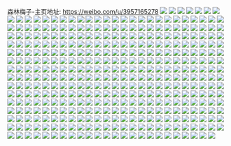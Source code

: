 森林梅子-主页地址: https://weibo.com/u/3957165278 
![](https://wx4.sinaimg.cn/mw2000/ebdd8cdely1h914p024euj22c0340kjl.jpg) 
![](https://wx4.sinaimg.cn/mw2000/ebdd8cdely1h914p30py9j222a33g1ky.jpg) 
![](https://wx4.sinaimg.cn/mw2000/ebdd8cdely1h914p19hofj22c0340npd.jpg) 
![](https://wx4.sinaimg.cn/mw2000/ebdd8cdely1h914ow2u2gj223q2fb1ky.jpg) 
![](https://wx4.sinaimg.cn/mw2000/ebdd8cdely1h914owqribj216o1kwu0j.jpg) 
![](https://wx4.sinaimg.cn/mw2000/ebdd8cdely1h914oysct2j23402c04qr.jpg) 
![](https://wx4.sinaimg.cn/mw2000/ebdd8cdely1h8xv00tqm9j20q30tp770.jpg) 
![](https://wx4.sinaimg.cn/mw2000/ebdd8cdely1h8wruk6kq8j20qy0zx0vk.jpg) 
![](https://wx4.sinaimg.cn/mw2000/ebdd8cdely1h8wruu0cpxj20qy0zx41t.jpg) 
![](https://wx4.sinaimg.cn/mw2000/ebdd8cdely1h8v69wdykdj20u00u0dot.jpg) 
![](https://wx4.sinaimg.cn/mw2000/ebdd8cdely1h8v69y5qwqj222a22a7wi.jpg) 
![](https://wx4.sinaimg.cn/mw2000/ebdd8cdely1h8v6b9zjujj20u00u0tbi.jpg) 
![](https://wx4.sinaimg.cn/mw2000/ebdd8cdely1h8ni524fu1j20wi14rn36.jpg) 
![](https://wx4.sinaimg.cn/mw2000/ebdd8cdely1h8eykhotaaj20u01uo424.jpg) 
![](https://wx4.sinaimg.cn/mw2000/ebdd8cdely1h89hx4md8nj20u00svta4.jpg) 
![](https://wx4.sinaimg.cn/mw2000/ebdd8cdely1h89hx4bs0ij20u00g5dh4.jpg) 
![](https://wx4.sinaimg.cn/mw2000/ebdd8cdely1h89hx44ijcj20u00fs3zt.jpg) 
![](https://wx4.sinaimg.cn/mw2000/ebdd8cdely1h884su6mrej22bc2bcb2a.jpg) 
![](https://wx4.sinaimg.cn/mw2000/ebdd8cdely1h884ssg4xvj22bc2bcnpd.jpg) 
![](https://wx4.sinaimg.cn/mw2000/ebdd8cdely1h884svsuizj22c02c01ky.jpg) 
![](https://wx4.sinaimg.cn/mw2000/ebdd8cdely1h884uj9a6oj20qy0qygpl.jpg) 
![](https://wx4.sinaimg.cn/mw2000/ebdd8cdely1h884t5e1cpj22bc3344qr.jpg) 
![](https://wx4.sinaimg.cn/mw2000/ebdd8cdely1h884uzv6nyj20qy0qy78d.jpg) 
![](https://wx4.sinaimg.cn/mw2000/ebdd8cdely1h884t3defej22bc2bcx6p.jpg) 
![](https://wx4.sinaimg.cn/mw2000/ebdd8cdely1h884t20tukj22bc2bc4qq.jpg) 
![](https://wx4.sinaimg.cn/mw2000/ebdd8cdely1h884t6zk5wj22bc2bckjm.jpg) 
![](https://wx4.sinaimg.cn/mw2000/ebdd8cdely1h884t88uqlj22bc2bc7wh.jpg) 
![](https://wx4.sinaimg.cn/mw2000/ebdd8cdely1h884t9fkgvj22bc2bcnpd.jpg) 
![](https://wx4.sinaimg.cn/mw2000/ebdd8cdely1h884taw2ojj22bc2bcqv6.jpg) 
![](https://wx4.sinaimg.cn/mw2000/ebdd8cdely1h884tc6ygfj22bc2bc7wi.jpg) 
![](https://wx4.sinaimg.cn/mw2000/ebdd8cdely1h884w2mgfej20qy0zxacc.jpg) 
![](https://wx4.sinaimg.cn/mw2000/ebdd8cdely1h884tfr3w6j22dc2dckjn.jpg) 
![](https://wx4.sinaimg.cn/mw2000/ebdd8cdely1h884thuwxgj23342bckjn.jpg) 
![](https://wx4.sinaimg.cn/mw2000/ebdd8cdely1h884tjyb2nj22bc2bcu0z.jpg) 
![](https://wx4.sinaimg.cn/mw2000/ebdd8cdely1h884u7b3f4j23342bcx6r.jpg) 
![](https://wx4.sinaimg.cn/mw2000/ebdd8cdely1h87bozcx5vj20vs16e16y.jpg) 
![](https://wx4.sinaimg.cn/mw2000/ebdd8cdely1h87bl1v8csj22c0340hdu.jpg) 
![](https://wx4.sinaimg.cn/mw2000/ebdd8cdely1h87bl2j2v2j216o1kwe6m.jpg) 
![](https://wx4.sinaimg.cn/mw2000/ebdd8cdely1h86yfbwjxij21kw16oqri.jpg) 
![](https://wx4.sinaimg.cn/mw2000/ebdd8cdely1h8664bobnij20u00h9q4e.jpg) 
![](https://wx4.sinaimg.cn/mw2000/ebdd8cdely1h853zgsitsj22bc2bcqv7.jpg) 
![](https://wx4.sinaimg.cn/mw2000/ebdd8cdely1h853zip8qaj22o02o0x6r.jpg) 
![](https://wx4.sinaimg.cn/mw2000/ebdd8cdely1h853zk6rc7j22no2myhdv.jpg) 
![](https://wx4.sinaimg.cn/mw2000/ebdd8cdely1h82hgsb8wwj20u011k47v.jpg) 
![](https://wx4.sinaimg.cn/mw2000/ebdd8cdely1h7wik9fmraj23342bchdw.jpg) 
![](https://wx4.sinaimg.cn/mw2000/ebdd8cdely1h7ozc96ojzj20w01kw4hl.jpg) 
![](https://wx4.sinaimg.cn/mw2000/ebdd8cdely1h7ozkpv3lqj20qy14g446.jpg) 
![](https://wx4.sinaimg.cn/mw2000/ebdd8cdely1h7oznstt8nj20qy0zx784.jpg) 
![](https://wx4.sinaimg.cn/mw2000/ebdd8cdely1h7ozgr4u11j20qy0zr0xt.jpg) 
![](https://wx4.sinaimg.cn/mw2000/ebdd8cdely1h7ozhu6pp6j2263263kjl.jpg) 
![](https://wx4.sinaimg.cn/mw2000/ebdd8cdely1h7ozc3j5itj20w01d8nez.jpg) 
![](https://wx4.sinaimg.cn/mw2000/ebdd8cdely1h7leuztewlj20k00fgt9p.jpg) 
![](https://wx4.sinaimg.cn/mw2000/ebdd8cdely1h7j0h6q8utj20u00u3q8g.jpg) 
![](https://wx4.sinaimg.cn/mw2000/ebdd8cdely1h7j0h71ahyj20u012q0zw.jpg) 
![](https://wx4.sinaimg.cn/mw2000/ebdd8cdely1h7j0h7ss82j20u00t7tgw.jpg) 
![](https://wx4.sinaimg.cn/mw2000/ebdd8cdely1h7iw6f1wabj20ri1cuth6.jpg) 
![](https://wx4.sinaimg.cn/mw2000/ebdd8cdely1h7hkyaxmw8j22bc2bcnk4.jpg) 
![](https://wx4.sinaimg.cn/mw2000/ebdd8cdely1h7hkyfw3kwj22bc2bcx6s.jpg) 
![](https://wx4.sinaimg.cn/mw2000/ebdd8cdely1h7hkydww2uj2233233k7g.jpg) 
![](https://wx4.sinaimg.cn/mw2000/ebdd8cdely1h7hkyh96ljj21w01w0b2b.jpg) 
![](https://wx4.sinaimg.cn/mw2000/ebdd8cdely1h7hkydf9p7j22bc2bchdu.jpg) 
![](https://wx4.sinaimg.cn/mw2000/ebdd8cdely1h7hkyhlubzj20u00u00x6.jpg) 
![](https://wx4.sinaimg.cn/mw2000/ebdd8cdely1h7gmup81w3j20u0128t9u.jpg) 
![](https://wx4.sinaimg.cn/mw2000/ebdd8cdely1h7d5mkef8cj21h727tqqa.jpg) 
![](https://wx4.sinaimg.cn/mw2000/ebdd8cdely1h7d5mlzb1uj211x1kwgnc.jpg) 
![](https://wx4.sinaimg.cn/mw2000/ebdd8cdely1h7cx8bf9toj20pp13ftek.jpg) 
![](https://wx4.sinaimg.cn/mw2000/ebdd8cdely1h7cx8bqhd3j20pk1fs3zm.jpg) 
![](https://wx4.sinaimg.cn/mw2000/ebdd8cdely1h7cx8by8xbj20u00o3q4l.jpg) 
![](https://wx4.sinaimg.cn/mw2000/ebdd8cdely1h7cpnncgakj20u00snzlr.jpg) 
![](https://wx4.sinaimg.cn/mw2000/ebdd8cdely1h7c4za34w7j20u00u0aeo.jpg) 
![](https://wx4.sinaimg.cn/mw2000/ebdd8cdely1h7bph7kmlzj21kt1kwdqs.jpg) 
![](https://wx4.sinaimg.cn/mw2000/ebdd8cdely1h7attvyyhoj20wv0wvjxs.jpg) 
![](https://wx4.sinaimg.cn/mw2000/ebdd8cdely1h7afdhck4nj20u00uqaav.jpg) 
![](https://wx4.sinaimg.cn/mw2000/ebdd8cdely1h779u7jum7j20qy18ydhw.jpg) 
![](https://wx4.sinaimg.cn/mw2000/ebdd8cdely1h768fadabgj20go0enmx7.jpg) 
![](https://wx4.sinaimg.cn/mw2000/ebdd8cdely1h6zx4g7ku5j22bc2bc4qq.jpg) 
![](https://wx4.sinaimg.cn/mw2000/ebdd8cdely1h6ydif13gij20u008u750.jpg) 
![](https://wx4.sinaimg.cn/mw2000/ebdd8cdegy1h6le15q23gj21kw1kwu0x.jpg) 
![](https://wx4.sinaimg.cn/mw2000/ebdd8cdegy1h6k87z534pj21kw1kwdzc.jpg) 
![](https://wx4.sinaimg.cn/mw2000/ebdd8cdegy1h5nillxcpej20u013zq8p.jpg) 
![](https://wx4.sinaimg.cn/mw2000/ebdd8cdegy1h5nilmpctaj217o0okn9i.jpg) 
![](https://wx4.sinaimg.cn/mw2000/ebdd8cdegy1h5niloqnnwj22bc2bc4a3.jpg) 
![](https://wx4.sinaimg.cn/mw2000/ebdd8cdegy1h5nilsu6g1j21lj1ljdjt.jpg) 
![](https://wx4.sinaimg.cn/mw2000/ebdd8cdegy1h5nilpw7flj22tn1qiwwl.jpg) 
![](https://wx4.sinaimg.cn/mw2000/ebdd8cdegy1h5nilsdeopj23342bc4qq.jpg) 
![](https://wx4.sinaimg.cn/mw2000/ebdd8cdegy1h5nilr6cmij22fz1tz7wj.jpg) 
![](https://wx4.sinaimg.cn/mw2000/ebdd8cdegy1h5ninq7en7j21400u07ct.jpg) 
![](https://wx4.sinaimg.cn/mw2000/ebdd8cdegy1h5nilnk1a5j216n1kw1kx.jpg) 
![](https://wx4.sinaimg.cn/mw2000/ebdd8cdegy1h5a4lbk5jfj22dc1s0kjl.jpg) 
![](https://wx4.sinaimg.cn/mw2000/ebdd8cdegy1h5a4liv80vj21s02dckjl.jpg) 
![](https://wx4.sinaimg.cn/mw2000/ebdd8cdegy1h5a4lvnnwej22dc1s0hdt.jpg) 
![](https://wx4.sinaimg.cn/mw2000/ebdd8cdegy1h5a4lfnbqej21s02dchdt.jpg) 
![](https://wx4.sinaimg.cn/mw2000/ebdd8cdegy1h5a4lhh5i0j21s02dckjl.jpg) 
![](https://wx4.sinaimg.cn/mw2000/ebdd8cdegy1h5a4le15d1j21s02dchdt.jpg) 
![](https://wx4.sinaimg.cn/mw2000/ebdd8cdegy1h522q1v8o8j22bc2bcx6p.jpg) 
![](https://wx4.sinaimg.cn/mw2000/ebdd8cdegy1h522ri6srsj22bc1jkqv5.jpg) 
![](https://wx4.sinaimg.cn/mw2000/ebdd8cdegy1h522q370dyj22bc2bckjl.jpg) 
![](https://wx4.sinaimg.cn/mw2000/ebdd8cdegy1h522qbt34bj22bc2bcx6p.jpg) 
![](https://wx4.sinaimg.cn/mw2000/ebdd8cdegy1h522q48teej22bc2bc7t4.jpg) 
![](https://wx4.sinaimg.cn/mw2000/ebdd8cdegy1h522qdshutj22bc2bcu0x.jpg) 
![](https://wx4.sinaimg.cn/mw2000/ebdd8cdegy1h4w1wwcqavj20qo0qotbm.jpg) 
![](https://wx4.sinaimg.cn/mw2000/ebdd8cdegy1h3t242nkndj20u00u0q8b.jpg) 
![](https://wx4.sinaimg.cn/mw2000/ebdd8cdegy1h3jmufbjulj20u00c8wfd.jpg) 
![](https://wx4.sinaimg.cn/mw2000/ebdd8cdely1h2oih2tagrj20u01uoagn.jpg) 
![](https://wx4.sinaimg.cn/mw2000/ebdd8cdely1h2oih34te3j20u01uoagq.jpg) 
![](https://wx4.sinaimg.cn/mw2000/ebdd8cdely1h2h09d8gvhj21gt13hx6g.jpg) 
![](https://wx4.sinaimg.cn/mw2000/ebdd8cdely1h2h09ds3xvj20qo0qo75s.jpg) 
![](https://wx4.sinaimg.cn/mw2000/ebdd8cdely1h2ak1drijyj21go1y8b29.jpg) 
![](https://wx4.sinaimg.cn/mw2000/ebdd8cdely1h2ak1cfotlj21z41hcq7m.jpg) 
![](https://wx4.sinaimg.cn/mw2000/ebdd8cdely1h2ak1f0xmkj21y31gk1kx.jpg) 
![](https://wx4.sinaimg.cn/mw2000/ebdd8cdely1h264oq5ia6j20zk1ben0k.jpg) 
![](https://wx4.sinaimg.cn/mw2000/ebdd8cdely1h264oqvu9bj219w1wve81.jpg) 
![](https://wx4.sinaimg.cn/mw2000/ebdd8cdely1h264orunm5j21w02io1ky.jpg) 
![](https://wx4.sinaimg.cn/mw2000/ebdd8cdely1h264yc3hmpj20u0140acn.jpg) 
![](https://wx4.sinaimg.cn/mw2000/ebdd8cdely1h264zvl0a1j20o01hcjuf.jpg) 
![](https://wx4.sinaimg.cn/mw2000/ebdd8cdely1h264ovcdrqj22bc334qv5.jpg) 
![](https://wx4.sinaimg.cn/mw2000/ebdd8cdely1h264vlfeagj20qy0qymz9.jpg) 
![](https://wx4.sinaimg.cn/mw2000/ebdd8cdely1h264oxxkkwj22bc3344qr.jpg) 
![](https://wx4.sinaimg.cn/mw2000/ebdd8cdely1h264oyzawtj22bc334e82.jpg) 
![](https://wx4.sinaimg.cn/mw2000/ebdd8cdely1h264otb1lwj23342bckjm.jpg) 
![](https://wx4.sinaimg.cn/mw2000/ebdd8cdely1h264ozzb3dj21u12g1kjm.jpg) 
![](https://wx4.sinaimg.cn/mw2000/ebdd8cdely1h264p1gr7rj22c03407wj.jpg) 
![](https://wx4.sinaimg.cn/mw2000/ebdd8cdely1h2651wqxb5j20qy0qy42n.jpg) 
![](https://wx4.sinaimg.cn/mw2000/ebdd8cdely1h264z0hhdnj20u0099q3h.jpg) 
![](https://wx4.sinaimg.cn/mw2000/ebdd8cdely1h264v8u5j3j22a031ckjn.jpg) 
![](https://wx4.sinaimg.cn/mw2000/ebdd8cdely1h264v9zimlj22bc334x6p.jpg) 
![](https://wx4.sinaimg.cn/mw2000/ebdd8cdely1h264vabhzrj20wi1yctbd.jpg) 
![](https://wx4.sinaimg.cn/mw2000/ebdd8cdely1h264zmsn6hj20u0140wi4.jpg) 
![](https://wx4.sinaimg.cn/mw2000/ebdd8cdely1h210sqqdn8j20u00u0te2.jpg) 
![](https://wx4.sinaimg.cn/mw2000/ebdd8cdely1h210ryx10aj20u00u078c.jpg) 
![](https://wx4.sinaimg.cn/mw2000/ebdd8cdely1h1xaa0180aj228i2zbx6p.jpg) 
![](https://wx4.sinaimg.cn/mw2000/ebdd8cdely1h1xa9yyco2j20yk1a2467.jpg) 
![](https://wx4.sinaimg.cn/mw2000/ebdd8cdely1h1taikb6n0j21uo0u0ax5.jpg) 
![](https://wx4.sinaimg.cn/mw2000/ebdd8cdely1h1taimtfcej21uo0u0h46.jpg) 
![](https://wx4.sinaimg.cn/mw2000/ebdd8cdely1h1tailxki7j21uo0u0x40.jpg) 
![](https://wx4.sinaimg.cn/mw2000/ebdd8cdely1h1taio6knej21uo0u04c3.jpg) 
![](https://wx4.sinaimg.cn/mw2000/ebdd8cdely1h1taikn4apj21uo0u0ju3.jpg) 
![](https://wx4.sinaimg.cn/mw2000/ebdd8cdely1h1tain9au5j21uo0u0qd5.jpg) 
![](https://wx4.sinaimg.cn/mw2000/ebdd8cdely1h12onsgyzlj20u00lb0u9.jpg) 
![](https://wx4.sinaimg.cn/mw2000/ebdd8cdely1h0pjpky6m6j20u00u00z8.jpg) 
![](https://wx4.sinaimg.cn/mw2000/ebdd8cdely1h0pjpkfhatj21400u00yf.jpg) 
![](https://wx4.sinaimg.cn/mw2000/ebdd8cdely1h0pjplhjp6j21400u079n.jpg) 
![](https://wx4.sinaimg.cn/mw2000/ebdd8cdely1h0pjpm36x2j20ty0u0dis.jpg) 
![](https://wx4.sinaimg.cn/mw2000/ebdd8cdely1h0pjpmnrkjj20u0140q7z.jpg) 
![](https://wx4.sinaimg.cn/mw2000/ebdd8cdely1h0pjpmyoqvj20u013z76a.jpg) 
![](https://wx4.sinaimg.cn/mw2000/ebdd8cdely1h0hwpflfjjj219w1wve81.jpg) 
![](https://wx4.sinaimg.cn/mw2000/ebdd8cdely1h0d7671a74j20pv110juz.jpg) 
![](https://wx4.sinaimg.cn/mw2000/ebdd8cdely1h0d767xrm1j20zj1be0z2.jpg) 
![](https://wx4.sinaimg.cn/mw2000/ebdd8cdely1h0c7d3lacej20md0bodi1.jpg) 
![](https://wx4.sinaimg.cn/mw2000/ebdd8cdely1h0c7eb6u19j20qy0qy0ug.jpg) 
![](https://wx4.sinaimg.cn/mw2000/ebdd8cdely1h0c7d56f1zj20qy0jxjsd.jpg) 
![](https://wx4.sinaimg.cn/mw2000/ebdd8cdely1h06fk9a46rj20qy0qygsh.jpg) 
![](https://wx4.sinaimg.cn/mw2000/ebdd8cdely1h06fk8t4omj21z41hcb1i.jpg) 
![](https://wx4.sinaimg.cn/mw2000/ebdd8cdely1h06fk7f9oij21z02mpqv6.jpg) 
![](https://wx4.sinaimg.cn/mw2000/ebdd8cdely1gzzeji15x8j22c03407wj.jpg) 
![](https://wx4.sinaimg.cn/mw2000/ebdd8cdely1gzzejswmzaj22c0340qv6.jpg) 
![](https://wx4.sinaimg.cn/mw2000/ebdd8cdely1gzzejuayr4j216o1kw7wh.jpg) 
![](https://wx4.sinaimg.cn/mw2000/ebdd8cdely1gzzejjqhxzj22c03404qr.jpg) 
![](https://wx4.sinaimg.cn/mw2000/ebdd8cdely1gzzejtln96j216o1kwtzm.jpg) 
![](https://wx4.sinaimg.cn/mw2000/ebdd8cdely1gzzejlajy7j22c03401kz.jpg) 
![](https://wx4.sinaimg.cn/mw2000/ebdd8cdely1gzzejxoewhj216o1kw4n8.jpg) 
![](https://wx4.sinaimg.cn/mw2000/ebdd8cdely1gzzejz8p9dj216o1kwtuz.jpg) 
![](https://wx4.sinaimg.cn/mw2000/ebdd8cdely1gzzejyrwdtj216o1kwh78.jpg) 
![](https://wx4.sinaimg.cn/mw2000/ebdd8cdely1gzzejml2erj22c0340u0y.jpg) 
![](https://wx4.sinaimg.cn/mw2000/ebdd8cdely1gzzejv2d68j216o1kwb29.jpg) 
![](https://wx4.sinaimg.cn/mw2000/ebdd8cdely1gzzejwrgc0j22c03404qr.jpg) 
![](https://wx4.sinaimg.cn/mw2000/ebdd8cdely1gzzejya0fpj216o1kwqr3.jpg) 
![](https://wx4.sinaimg.cn/mw2000/ebdd8cdely1gzzejoox7bj22c0340x6q.jpg) 
![](https://wx4.sinaimg.cn/mw2000/ebdd8cdely1gzzek0vjoxj22c0340u0z.jpg) 
![](https://wx4.sinaimg.cn/mw2000/ebdd8cdely1gzzek2hvf2j22c03401kz.jpg) 
![](https://wx4.sinaimg.cn/mw2000/ebdd8cdely1gzzek3rwb6j22c03407wi.jpg) 
![](https://wx4.sinaimg.cn/mw2000/ebdd8cdely1gzzem02n0ej22c0340kjm.jpg) 
![](https://wx4.sinaimg.cn/mw2000/ebdd8cdely1gztgtrggnhj20u00u00wv.jpg) 
![](https://wx4.sinaimg.cn/mw2000/ebdd8cdegy1gzdhjiruhqj22bc334e84.jpg) 
![](https://wx4.sinaimg.cn/mw2000/ebdd8cdegy1gzdhjnurpqj22bc3344qs.jpg) 
![](https://wx4.sinaimg.cn/mw2000/ebdd8cdegy1gzdhjlgtnzj22bc334u10.jpg) 
![](https://wx4.sinaimg.cn/mw2000/ebdd8cdegy1gz8k5ume77j22dg35su0z.jpg) 
![](https://wx4.sinaimg.cn/mw2000/ebdd8cdegy1gz8k5smeltj223u35sqv6.jpg) 
![](https://wx4.sinaimg.cn/mw2000/ebdd8cdegy1gz8k5wmncxj22dg35snph.jpg) 
![](https://wx4.sinaimg.cn/mw2000/ebdd8cdegy1gyxehe1duwj23342bckjn.jpg) 
![](https://wx4.sinaimg.cn/mw2000/ebdd8cdegy1gyxehfjkjjj22v32bcx6s.jpg) 
![](https://wx4.sinaimg.cn/mw2000/ebdd8cdegy1gyxehh4az9j22io1w0kjm.jpg) 
![](https://wx4.sinaimg.cn/mw2000/ebdd8cdegy1gyxehc7f3ej2440334hdu.jpg) 
![](https://wx4.sinaimg.cn/mw2000/ebdd8cdegy1gyxehay03bj21z52mvkjm.jpg) 
![](https://wx4.sinaimg.cn/mw2000/ebdd8cdegy1gyxehcm0r1j20u01ezwl1.jpg) 
![](https://wx4.sinaimg.cn/mw2000/ebdd8cdegy1gyiu6jt91lj219c1ogb29.jpg) 
![](https://wx4.sinaimg.cn/mw2000/ebdd8cdegy1gyiu6l0pm4j21hc1z4tpz.jpg) 
![](https://wx4.sinaimg.cn/mw2000/ebdd8cdegy1gyiu6m4zbmj21hc1z44qp.jpg) 
![](https://wx4.sinaimg.cn/mw2000/ebdd8cdegy1gyiu6os2h9j21be1z3hdt.jpg) 
![](https://wx4.sinaimg.cn/mw2000/ebdd8cdegy1gyiu6r4ea4j21fb1wfb29.jpg) 
![](https://wx4.sinaimg.cn/mw2000/ebdd8cdegy1gyiu6tljeij21z41hchdt.jpg) 
![](https://wx4.sinaimg.cn/mw2000/ebdd8cdegy1gyiu6zjrw3j21z41hc4qp.jpg) 
![](https://wx4.sinaimg.cn/mw2000/ebdd8cdegy1gyiu6wzq2gj21z41hcx6p.jpg) 
![](https://wx4.sinaimg.cn/mw2000/ebdd8cdegy1gyiu95xs9nj21hc1z4kho.jpg) 
![](https://wx4.sinaimg.cn/mw2000/ebdd8cdegy1gye8s71capj22bc2bcqvb.jpg) 
![](https://wx4.sinaimg.cn/mw2000/ebdd8cdegy1gybcpra07vj21rs2d24qq.jpg) 
![](https://wx4.sinaimg.cn/mw2000/ebdd8cdegy1gybcpu2t58j23342bce81.jpg) 
![](https://wx4.sinaimg.cn/mw2000/ebdd8cdegy1gybcpsowe8j22hc1v01ky.jpg) 
![](https://wx4.sinaimg.cn/mw2000/ebdd8cdegy1gybcptat2qj216o1s04cy.jpg) 
![](https://wx4.sinaimg.cn/mw2000/ebdd8cdely1gy5gw4o8t2j21z41hc7wh.jpg) 
![](https://wx4.sinaimg.cn/mw2000/ebdd8cdely1gy5gw6g8f1j23342bcqv5.jpg) 
![](https://wx4.sinaimg.cn/mw2000/ebdd8cdely1gy5gwwg3iqj22402tcnpd.jpg) 
![](https://wx4.sinaimg.cn/mw2000/ebdd8cdely1gy5gwqpvo1j22bc2bc1ky.jpg) 
![](https://wx4.sinaimg.cn/mw2000/ebdd8cdely1gy5gwf9c8fj22bc334npf.jpg) 
![](https://wx4.sinaimg.cn/mw2000/ebdd8cdely1gy5gwp50e5j22bc2bckjl.jpg) 
![](https://wx4.sinaimg.cn/mw2000/ebdd8cdely1gy5gw864zlj23342bc4qp.jpg) 
![](https://wx4.sinaimg.cn/mw2000/ebdd8cdely1gy5gwnog63j22bc3341kz.jpg) 
![](https://wx4.sinaimg.cn/mw2000/ebdd8cdely1gy5gw9t1s3j21yy1yyhdu.jpg) 
![](https://wx4.sinaimg.cn/mw2000/ebdd8cdely1gy5gw33488j21e61uvb29.jpg) 
![](https://wx4.sinaimg.cn/mw2000/ebdd8cdely1gy5gwcki05j23342bce83.jpg) 
![](https://wx4.sinaimg.cn/mw2000/ebdd8cdely1gy5gwhakfej22y127jb29.jpg) 
![](https://wx4.sinaimg.cn/mw2000/ebdd8cdely1gy5gwjbt5cj23342bcx6p.jpg) 
![](https://wx4.sinaimg.cn/mw2000/ebdd8cdely1gy5gw74fdgj21q41q41fq.jpg) 
![](https://wx4.sinaimg.cn/mw2000/ebdd8cdely1gy5gwleb78j21w02io1kz.jpg) 
![](https://wx4.sinaimg.cn/mw2000/ebdd8cdely1gy5gwsj1zvj22tc2407wi.jpg) 
![](https://wx4.sinaimg.cn/mw2000/ebdd8cdely1gy5gwt0byfj20u00gs44d.jpg) 
![](https://wx4.sinaimg.cn/mw2000/ebdd8cdely1gy5gwtlemhj23342bch8c.jpg) 
![](https://wx4.sinaimg.cn/mw2000/ebdd8cdely1gxygiu7tdrj20tz0g3wge.jpg) 
![](https://wx4.sinaimg.cn/mw2000/ebdd8cdely1gxygja6imwj20u0138k1d.jpg) 
![](https://wx4.sinaimg.cn/mw2000/ebdd8cdely1gxygiuui58j21w02io4qq.jpg) 
![](https://wx4.sinaimg.cn/mw2000/ebdd8cdely1gxp894m1shj21z41hc4hi.jpg) 
![](https://wx4.sinaimg.cn/mw2000/ebdd8cdely1gxp895cabuj21hc1z41kx.jpg) 
![](https://wx4.sinaimg.cn/mw2000/ebdd8cdely1gxp8940le0j21dq1vi4qp.jpg) 
![](https://wx4.sinaimg.cn/mw2000/ebdd8cdely1gxeta82o64j21z41hc19k.jpg) 
![](https://wx4.sinaimg.cn/mw2000/ebdd8cdely1gxeta9mx4qj21hg1zkx6h.jpg) 
![](https://wx4.sinaimg.cn/mw2000/ebdd8cdely1gxetad6vyaj21hg1zku0x.jpg) 
![](https://wx4.sinaimg.cn/mw2000/ebdd8cdely1gx7wyplu6ej21561j47d9.jpg) 
![](https://wx4.sinaimg.cn/mw2000/ebdd8cdely1gx7wyz20abj20qy0zx40q.jpg) 
![](https://wx4.sinaimg.cn/mw2000/ebdd8cdely1gx7wyqep2pj20u00mhact.jpg) 
![](https://wx4.sinaimg.cn/mw2000/ebdd8cdely1gx7wyqyf1tj2334222qv5.jpg) 
![](https://wx4.sinaimg.cn/mw2000/ebdd8cdely1gx7wysl9mvj21z41hcav9.jpg) 
![](https://wx4.sinaimg.cn/mw2000/ebdd8cdely1gx7wytlcdpj21w02ioqv5.jpg) 
![](https://wx4.sinaimg.cn/mw2000/ebdd8cdely1gx4lhqybzij21n918g7by.jpg) 
![](https://wx4.sinaimg.cn/mw2000/ebdd8cdely1gx3aqbaut8j22bc334npd.jpg) 
![](https://wx4.sinaimg.cn/mw2000/ebdd8cdely1gwwhypgpqgj22o03k04qr.jpg) 
![](https://wx4.sinaimg.cn/mw2000/ebdd8cdely1gwwhyr4oqmj22o03k0hdv.jpg) 
![](https://wx4.sinaimg.cn/mw2000/ebdd8cdely1gwwhytjzboj22dc35su0y.jpg) 
![](https://wx4.sinaimg.cn/mw2000/ebdd8cdely1gwu6dj9lkqj21z41hckjl.jpg) 
![](https://wx4.sinaimg.cn/mw2000/ebdd8cdely1gwu6dlk22tj21be1z3u0x.jpg) 
![](https://wx4.sinaimg.cn/mw2000/ebdd8cdely1gwu6dmbvsjj21hc1hcb29.jpg) 
![](https://wx4.sinaimg.cn/mw2000/ebdd8cdely1gwu6dn42bvj21hc1z41j1.jpg) 
![](https://wx4.sinaimg.cn/mw2000/ebdd8cdely1gwu6dk8govj21hc1z44qp.jpg) 
![](https://wx4.sinaimg.cn/mw2000/ebdd8cdely1gwu6dnpxrmj21z41hc7sx.jpg) 
![](https://wx4.sinaimg.cn/mw2000/ebdd8cdely1gwu6dooys7j21z41hch9g.jpg) 
![](https://wx4.sinaimg.cn/mw2000/ebdd8cdely1gwu6dqc0zmj22io1w0qv7.jpg) 
![](https://wx4.sinaimg.cn/mw2000/ebdd8cdely1gwu6dsqdzfj23342bcx6r.jpg) 
![](https://wx4.sinaimg.cn/mw2000/ebdd8cdely1gwsxpsenvej21o0500qof.jpg) 
![](https://wx4.sinaimg.cn/mw2000/ebdd8cdely1gwphmp9rjpj21hc1z4hdt.jpg) 
![](https://wx4.sinaimg.cn/mw2000/ebdd8cdely1gwphmsmarqj21z41hcnj1.jpg) 
![](https://wx4.sinaimg.cn/mw2000/ebdd8cdely1gwphmqqb3ej21hc1z47r5.jpg) 
![](https://wx4.sinaimg.cn/mw2000/ebdd8cdely1gwphmnud6vj21ek1vgb29.jpg) 
![](https://wx4.sinaimg.cn/mw2000/ebdd8cdely1gwphmpxc9qj21hc1z4qkw.jpg) 
![](https://wx4.sinaimg.cn/mw2000/ebdd8cdely1gwphmtigphj21hc1z41dm.jpg) 
![](https://wx4.sinaimg.cn/mw2000/ebdd8cdely1gwp4pn6ch6j21rz16o1kx.jpg) 
![](https://wx4.sinaimg.cn/mw2000/ebdd8cdely1gwp4po8gmuj21hc1z44qp.jpg) 
![](https://wx4.sinaimg.cn/mw2000/ebdd8cdely1gwp4pp1hhaj21fo1ww1kx.jpg) 
![](https://wx4.sinaimg.cn/mw2000/ebdd8cdely1gwp4ppiih8j21hc1z4tyc.jpg) 
![](https://wx4.sinaimg.cn/mw2000/ebdd8cdely1gwms5w4hv7j21400u0jz6.jpg) 
![](https://wx4.sinaimg.cn/mw2000/ebdd8cdely1gwms5wjep8j20qy0k7tby.jpg) 
![](https://wx4.sinaimg.cn/mw2000/ebdd8cdely1gwms5xv3w6j22bc334npe.jpg) 
![](https://wx4.sinaimg.cn/mw2000/ebdd8cdely1gwms5yzfqbj21400u0tgl.jpg) 
![](https://wx4.sinaimg.cn/mw2000/ebdd8cdely1gwms5ztnkpj21w02io7wh.jpg) 
![](https://wx4.sinaimg.cn/mw2000/ebdd8cdely1gwms608eg3j20u0140ag3.jpg) 
![](https://wx4.sinaimg.cn/mw2000/ebdd8cdely1gwfvymbe1zj22ek1lpb29.jpg) 
![](https://wx4.sinaimg.cn/mw2000/ebdd8cdely1gwfvypowk6j21og2iohdt.jpg) 
![](https://wx4.sinaimg.cn/mw2000/ebdd8cdely1gwfvynxudwj21og2iohdt.jpg) 
![](https://wx4.sinaimg.cn/mw2000/ebdd8cdely1gwfvys2ycyj21og2ioe82.jpg) 
![](https://wx4.sinaimg.cn/mw2000/ebdd8cdely1gwfvytan2yj21og2iohdt.jpg) 
![](https://wx4.sinaimg.cn/mw2000/ebdd8cdely1gwfvyuxxtbj22io1og1ky.jpg) 
![](https://wx4.sinaimg.cn/mw2000/ebdd8cdely1gwdy2zoq1fj21hc1hchdt.jpg) 
![](https://wx4.sinaimg.cn/mw2000/ebdd8cdely1gwdy2w6n46j20u013yah0.jpg) 
![](https://wx4.sinaimg.cn/mw2000/ebdd8cdely1gwdy2v2t4oj23202bckjo.jpg) 
![](https://wx4.sinaimg.cn/mw2000/ebdd8cdely1gwdy2xzug9j22bc334qv7.jpg) 
![](https://wx4.sinaimg.cn/mw2000/ebdd8cdely1gwdy2vhcvfj20pg0az0t5.jpg) 
![](https://wx4.sinaimg.cn/mw2000/ebdd8cdely1gwdy311l34j22fx1txx6p.jpg) 
![](https://wx4.sinaimg.cn/mw2000/ebdd8cdely1gwdy31d8p0j20ps0vc0v6.jpg) 
![](https://wx4.sinaimg.cn/mw2000/ebdd8cdely1gwdy5vjjnij20qy14j76i.jpg) 
![](https://wx4.sinaimg.cn/mw2000/ebdd8cdely1gwdy31w2g7j20qb1gz42n.jpg) 
![](https://wx4.sinaimg.cn/mw2000/ebdd8cdely1gwbm0lpmypj22v824fnpd.jpg) 
![](https://wx4.sinaimg.cn/mw2000/ebdd8cdely1gwbly5uwlrj22bc2bcb2a.jpg) 
![](https://wx4.sinaimg.cn/mw2000/ebdd8cdely1gwa7pyqisgj20u00u0jv0.jpg) 
![](https://wx4.sinaimg.cn/mw2000/ebdd8cdely1gwa7ph910fj20u00u0dgq.jpg) 
![](https://wx4.sinaimg.cn/mw2000/ebdd8cdely1gwa7qti6zcj22bc3341kz.jpg) 
![](https://wx4.sinaimg.cn/mw2000/ebdd8cdely1gwa7r2ywp1j23342bckjm.jpg) 
![](https://wx4.sinaimg.cn/mw2000/ebdd8cdely1gwa7s938p3j20qy0qy77h.jpg) 
![](https://wx4.sinaimg.cn/mw2000/ebdd8cdely1gwa7r825z6j20u0140gqa.jpg) 
![](https://wx4.sinaimg.cn/mw2000/ebdd8cdely1gw939y7qd7j20u01dk7a5.jpg) 
![](https://wx4.sinaimg.cn/mw2000/ebdd8cdely1gw3j1gurzlj23342bcx6r.jpg) 
![](https://wx4.sinaimg.cn/mw2000/ebdd8cdely1gw3j1hrs10j21k01k0e81.jpg) 
![](https://wx4.sinaimg.cn/mw2000/ebdd8cdely1gw3bhjdmygj20qi18cn2r.jpg) 
![](https://wx4.sinaimg.cn/mw2000/ebdd8cdely1gw19vmi2yzj22bc2bc4qq.jpg) 
![](https://wx4.sinaimg.cn/mw2000/ebdd8cdely1gw19vno21hj22bc3347wi.jpg) 
![](https://wx4.sinaimg.cn/mw2000/ebdd8cdely1gw19vo4a5tj20qy0qy77q.jpg) 
![](https://wx4.sinaimg.cn/mw2000/ebdd8cdely1gw0226swx1j23342bc1ky.jpg) 
![](https://wx4.sinaimg.cn/mw2000/ebdd8cdely1gw022i3vb6j21w02iob2b.jpg) 
![](https://wx4.sinaimg.cn/mw2000/ebdd8cdely1gw021prbiuj22bc334npf.jpg) 
![](https://wx4.sinaimg.cn/mw2000/ebdd8cdely1gw0222kek7j22bc3344qs.jpg) 
![](https://wx4.sinaimg.cn/mw2000/ebdd8cdely1gw021k7pj4j22bc334b2c.jpg) 
![](https://wx4.sinaimg.cn/mw2000/ebdd8cdely1gw022byeuxj22bc334x6q.jpg) 
![](https://wx4.sinaimg.cn/mw2000/ebdd8cdely1gw021v5uhqj22bc334b2b.jpg) 
![](https://wx4.sinaimg.cn/mw2000/ebdd8cdely1gw022nis5vj22bc3341l0.jpg) 
![](https://wx4.sinaimg.cn/mw2000/ebdd8cdely1gvuzp43io3j22bc2bc000.jpg) 
![](https://wx4.sinaimg.cn/mw2000/004jNRsqly1gvqchw415hj62bc2bcu0y02.jpg) 
![](https://wx4.sinaimg.cn/mw2000/004jNRsqly1gvohvjf93sj60y01og7kk02.jpg) 
![](https://wx4.sinaimg.cn/mw2000/004jNRsqly1gvn5nrjpkaj62bc2bc4qq02.jpg) 
![](https://wx4.sinaimg.cn/mw2000/004jNRsqly1gvmrmw6uobj62bc2bcb2902.jpg) 
![](https://wx4.sinaimg.cn/mw2000/004jNRsqly1gvmrmqhjvbj60u00lkjwi02.jpg) 
![](https://wx4.sinaimg.cn/mw2000/004jNRsqly1gvmrmuiay8j60t60hrjwh02.jpg) 
![](https://wx4.sinaimg.cn/mw2000/004jNRsqly1gvmrmtzc8gj62bc2bchdu02.jpg) 
![](https://wx4.sinaimg.cn/mw2000/004jNRsqly1gvjn6zgs2qj61vd1vd1kx02.jpg) 
![](https://wx4.sinaimg.cn/mw2000/004jNRsqly1gvjmyx3rh6j62o02o07wi02.jpg) 
![](https://wx4.sinaimg.cn/mw2000/004jNRsqly1gvjmyytdloj62bc2bcb2b02.jpg) 
![](https://wx4.sinaimg.cn/mw2000/004jNRsqly1gvjmyz8zsmj60u00u0gp202.jpg) 
![](https://wx4.sinaimg.cn/mw2000/004jNRsqly1guwle2ykk2j61oi2iob2902.jpg) 
![](https://wx4.sinaimg.cn/mw2000/004jNRsqly1guwle52zjuj61oi2ioe8102.jpg) 
![](https://wx4.sinaimg.cn/mw2000/004jNRsqgy1gu8gzsctxxj62bc2bckjn02.jpg) 
![](https://wx4.sinaimg.cn/mw2000/004jNRsqgy1gu8gzvthz6j60u00u0wpw02.jpg) 
![](https://wx4.sinaimg.cn/mw2000/004jNRsqgy1gu8gztnz6ij61w01w0x6p02.jpg) 
![](https://wx4.sinaimg.cn/mw2000/004jNRsqgy1gu8gzvbfpaj62bc2bcnpg02.jpg) 
![](https://wx4.sinaimg.cn/mw2000/ebdd8cdegy1gttf30ta06j22ba32ab2b.jpg) 
![](https://wx4.sinaimg.cn/mw2000/ebdd8cdegy1gtov90851yj22bc2bcx6q.jpg) 
![](https://wx4.sinaimg.cn/mw2000/ebdd8cdegy1gtov8vzhsij20u00u0wf6.jpg) 
![](https://wx4.sinaimg.cn/mw2000/ebdd8cdegy1gtov92gg4mj22lv35snpd.jpg) 
![](https://wx4.sinaimg.cn/mw2000/ebdd8cdegy1gthxhopmxtj223u35su0x.jpg) 
![](https://wx4.sinaimg.cn/mw2000/ebdd8cdegy1gthxhqalghj223u35su0x.jpg) 
![](https://wx4.sinaimg.cn/mw2000/ebdd8cdegy1gthxhrj565j21rw1rwnpd.jpg) 
![](https://wx4.sinaimg.cn/mw2000/ebdd8cdegy1gthxhtb8obj223u35s1kz.jpg) 
![](https://wx4.sinaimg.cn/mw2000/ebdd8cdegy1gtf2dkvlytj22bc2bce81.jpg) 
![](https://wx4.sinaimg.cn/mw2000/ebdd8cdegy1gtf2dlsqjoj21tr1trx6p.jpg) 
![](https://wx4.sinaimg.cn/mw2000/ebdd8cdegy1gtf2do3nyjj22wg26chdt.jpg) 
![](https://wx4.sinaimg.cn/mw2000/ebdd8cdegy1gtf2dn7bfuj226c24qkjn.jpg) 
![](https://wx4.sinaimg.cn/mw2000/ebdd8cdegy1gtf2dpfrx0j23342bce82.jpg) 
![](https://wx4.sinaimg.cn/mw2000/ebdd8cdegy1gtf2dqwsbxj22bc2bcnpe.jpg) 
![](https://wx4.sinaimg.cn/mw2000/ebdd8cdely1gsnwi2djvmj22bc2bc4qp.jpg) 
![](https://wx4.sinaimg.cn/mw2000/ebdd8cdely1gsnwi6760yj22bc2bcb29.jpg) 
![](https://wx4.sinaimg.cn/mw2000/ebdd8cdely1gsnwi8f4mpj22bc2bc1kx.jpg) 
![](https://wx4.sinaimg.cn/mw2000/ebdd8cdely1gsma7t1hc9j21w01w04qp.jpg) 
![](https://wx4.sinaimg.cn/mw2000/ebdd8cdely1gsma86divbj22bc334x6q.jpg) 
![](https://wx4.sinaimg.cn/mw2000/ebdd8cdely1gsma8ufqngj22bc334qv6.jpg) 
![](https://wx4.sinaimg.cn/mw2000/ebdd8cdely1gsma96phzoj22bc334x6q.jpg) 
![](https://wx4.sinaimg.cn/mw2000/ebdd8cdely1gsma8mbnj5j22bc334hdw.jpg) 
![](https://wx4.sinaimg.cn/mw2000/ebdd8cdely1gsma9ip9ijj23342bcnpe.jpg) 
![](https://wx4.sinaimg.cn/mw2000/ebdd8cdely1grttocew30j22io1w0b2a.jpg) 
![](https://wx4.sinaimg.cn/mw2000/ebdd8cdely1grs71eivu1j23342bcu0z.jpg) 
![](https://wx4.sinaimg.cn/mw2000/ebdd8cdely1grs71nu1f3j22dc35s1l2.jpg) 
![](https://wx4.sinaimg.cn/mw2000/ebdd8cdely1grs71urabcj22bc2bckjp.jpg) 
![](https://wx4.sinaimg.cn/mw2000/ebdd8cdely1grs7226dkvj22bc2bcu12.jpg) 
![](https://wx4.sinaimg.cn/mw2000/ebdd8cdely1grs727h8hfj22bc2bc1l0.jpg) 
![](https://wx4.sinaimg.cn/mw2000/ebdd8cdely1grs72fc08xj23342bc1l3.jpg) 
![](https://wx4.sinaimg.cn/mw2000/ebdd8cdely1grs72mbltyj22bc2bcb2d.jpg) 
![](https://wx4.sinaimg.cn/mw2000/ebdd8cdely1grs72r04wmj21us1uskjn.jpg) 
![](https://wx4.sinaimg.cn/mw2000/ebdd8cdely1grs72xght8j23342bc1l1.jpg) 
![](https://wx4.sinaimg.cn/mw2000/ebdd8cdely1grrcq19b88j20u01uotl4.jpg) 
![](https://wx4.sinaimg.cn/mw2000/ebdd8cdely1grrcq3hdrwj22bc2bcnpe.jpg) 
![](https://wx4.sinaimg.cn/mw2000/ebdd8cdely1grrcq7fxlfj22o03k0e84.jpg) 
![](https://wx4.sinaimg.cn/mw2000/ebdd8cdely1grrcqa1lwbj22bc2bcb2a.jpg) 
![](https://wx4.sinaimg.cn/mw2000/ebdd8cdely1grju3e2fc0j23342bcu12.jpg) 
![](https://wx4.sinaimg.cn/mw2000/ebdd8cdely1grju3kes41j22bc334e85.jpg) 
![](https://wx4.sinaimg.cn/mw2000/ebdd8cdely1grju3r3jkrj23342bcnpg.jpg) 
![](https://wx4.sinaimg.cn/mw2000/ebdd8cdely1grju3yoppwj22bc2bce84.jpg) 
![](https://wx4.sinaimg.cn/mw2000/ebdd8cdely1grju4edizcj22bc2bc4qt.jpg) 
![](https://wx4.sinaimg.cn/mw2000/ebdd8cdely1grju474493j23342bcb2d.jpg) 
![](https://wx4.sinaimg.cn/mw2000/ebdd8cdely1grju4pjgwej21o03r0he0.jpg) 
![](https://wx4.sinaimg.cn/mw2000/ebdd8cdely1grju51g8eyj21o050f1l5.jpg) 
![](https://wx4.sinaimg.cn/mw2000/ebdd8cdely1grju5b0ro1j23342bchdy.jpg) 
![](https://wx4.sinaimg.cn/mw2000/ebdd8cdely1gre8ycb7u1j22io1w0npf.jpg) 
![](https://wx4.sinaimg.cn/mw2000/ebdd8cdely1gr5h27u4cqj21og2iob29.jpg) 
![](https://wx4.sinaimg.cn/mw2000/ebdd8cdely1gr5h25njkej22io1oge81.jpg) 
![](https://wx4.sinaimg.cn/mw2000/ebdd8cdely1gr5h2j762yj22bc2bc7wj.jpg) 
![](https://wx4.sinaimg.cn/mw2000/ebdd8cdely1gr5h2mrgsrj23342azqv6.jpg) 
![](https://wx4.sinaimg.cn/mw2000/ebdd8cdely1gr5h2t818lj22bc2bchdx.jpg) 
![](https://wx4.sinaimg.cn/mw2000/ebdd8cdely1gr5h3up35rj22io1og1kx.jpg) 
![](https://wx4.sinaimg.cn/mw2000/ebdd8cdely1gqzpib04ikj235s2dcu13.jpg) 
![](https://wx4.sinaimg.cn/mw2000/ebdd8cdely1gqzpj5qx2zj23342bcu11.jpg) 
![](https://wx4.sinaimg.cn/mw2000/ebdd8cdely1gqzpisnmtgj22bc2bc7wh.jpg) 
![](https://wx4.sinaimg.cn/mw2000/ebdd8cdely1gqzpijjo62j23342bcu11.jpg) 
![](https://wx4.sinaimg.cn/mw2000/ebdd8cdely1gqzpiqsxpwj22dc1kwhdw.jpg) 
![](https://wx4.sinaimg.cn/mw2000/ebdd8cdely1gqzpixjc4tj22dc1kw7wj.jpg) 
![](https://wx4.sinaimg.cn/mw2000/ebdd8cdely1gqwbtaaumyj21s016o1kx.jpg) 
![](https://wx4.sinaimg.cn/mw2000/ebdd8cdely1gqwbtodcm6j235s2dcnpg.jpg) 
![](https://wx4.sinaimg.cn/mw2000/ebdd8cdely1gqwbtp7gxxj20xk0p6ju1.jpg) 
